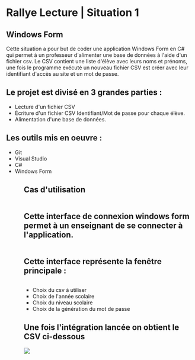 <h1>Rallye Lecture | Situation 1</h1> 

## Windows Form

Cette situation a pour but de coder une application Windows Form en C# qui permet à un professeur d'alimenter une base de données à l'aide d'un fichier csv. 
Le CSV contient une liste d'élève avec leurs noms et prénoms, une fois le programme exécuté un nouveau fichier CSV est créer avec leur identifiant d'accès au site et un mot de passe.

<h2>Le projet est divisé en 3 grandes parties :</h2>
<ul>
  <li>Lecture d'un fichier CSV</li>
  <li>Écriture d'un fichier CSV Identifiant/Mot de passe pour chaque élève.</li>
  <li>Alimentation d'une base de données.</li>
</ul>

<h2>Les outils mis en oeuvre :</h2>
<ul>
  <li>Git</li>
  <li>Visual Studio</li>
  <li>C#</li>
  <li>Windows Form</li>
<ul>

<h2>Cas d'utilisation</h2>
<a href="http://zupimages.net/viewer.php?id=19/15/d7m5.png"><img src="https://zupimages.net/up/19/15/d7m5.png" alt="" /></a>

## Cette interface de connexion windows form permet à un enseignant de se connecter à l'application.

<a href="http://zupimages.net/viewer.php?id=19/15/9ery.png"><img src="https://zupimages.net/up/19/15/9ery.png" alt="" /></a><br>

## Cette interface représente la fenêtre principale :

<a href="http://zupimages.net/viewer.php?id=19/15/kx55.png"><img src="https://zupimages.net/up/19/15/kx55.png" alt="" /></a>
<ul>
  <li>Choix du csv à utiliser</li>
  <li>Choix de l'année scolaire</li>
  <li>Choix du niveau scolaire</li>
  <li>Choix de la génération du mot de passe</li>
</ul>

## Une fois l'intégration lancée on obtient le CSV ci-dessous

<a href="https://www.noelshack.com/2019-16-4-1555572537-use-case.png"><img src="https://image.noelshack.com/minis/2019/16/4/1555572537-use-case.png"></a>